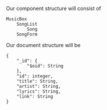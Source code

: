 Our component structure will consist of
	
	MusicBox
		SongList
			Song
		SongForm

Our document structure will be 

	{
	    "_id": {
	    	"$oid": String
	    },
	    "id": integer,
	    "title": String,
	    "artist": String,
	    "lyrics": String,
	    "link": String
	}
